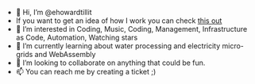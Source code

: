 - 👋 Hi, I’m @ehowardtillit
- If you want to get an idea of how I work you can check [this out ](https://github.com/ehowardtillit/ehowardtillit/blob/master/working_with_me)
- 👀 I’m interested in Coding, Music, Coding, Management, Infrastructure as Code, Automation, Watching stars
- 🌱 I’m currently learning about water processing and electricity micro-grids and WebAssembly
- 💞️ I’m looking to collaborate on anything that could be fun. 
- 📫 You can reach me by creating a ticket ;)

<!---
ehowardtillit/ehowardtillit is a ✨ special ✨ repository because its `README.md` (this file) appears on your GitHub profile.
You can click the Preview link to take a look at your changes.
--->
